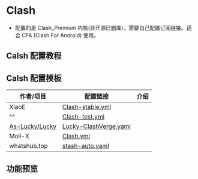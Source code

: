 # Clash
- 配置的是 Clash_Premium 内核(非开源已删库)，需要自己配置订阅链接。适合 CFA (Clash For Android) 使用。

## Calsh 配置教程

## Calsh 配置模板

| 作者/项目                                               | 配置链接                                                                                                                   | 介绍  |
| --------------------------------------------------- | ---------------------------------------------------------------------------------------------------------------------- | --- |
| XiaoE                                               | [Clash-stable.yml](https://raw.githubusercontent.com/LaolunsiG/PCR/refs/heads/main/Config_File/Clash/Clash-stable.yml) |     |
| ^^                                                  | [Clash-test.yml](https://raw.githubusercontent.com/LaolunsiG/PCR/refs/heads/main/Config_File/Clash/Clash-test.yml)     |     |
| [As-Lucky/Lucky](https://github.com/As-Lucky/Lucky) | [Lucky-ClashVerge.yaml](https://raw.githubusercontent.com/As-Lucky/Lucky/refs/heads/main/Lucky-ClashVerge.yaml)        |     |
| Moli-X                                              | [Clash.yml](https://raw.githubusercontent.com/Moli-X/Resources/main/Clash/Clash.yml)                                   |     |
| whatshub.top                                        | [stash-auto.yaml](https://whatshub.top/config/stash-auto.yaml)                                                         |     |

## 功能预览


